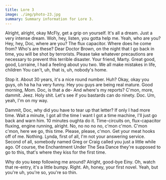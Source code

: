 ```yaml
---
title: Lore 3
image: ./img/photo-23.jpg
summary: Summary information for Lore 3.
---
```


Alright, alright, okay McFly, get a grip on yourself. It's all a dream. Just a very intense dream. Woh, hey, listen, you gotta help me. Yeah, who are you? Hey, hey, Doc, where are you? The flux capacitor. Where does he come from? Who's are these? Dear Doctor Brown, on the night that I go back in time, you will be shot by terrorists. Please take whatever precautions are necessary to prevent this terrible disaster. Your friend, Marty. Great good, good, Lorraine, I had a feeling about you two. We all make mistakes in life, children You can't, uh, that is, uh, nobody's home.

Stop it. About 30 years, it's a nice round number. Huh? Okay, okay you guys, oh ha ha ha very funny. Hey you guys are being real mature. Good morning, Mom. Doc, is that a de- And where's my reports? C'mon, more, dammit. Jeez. Holy shit. Let's see if you bastards can do ninety. Doc. Um, yeah, I'm on my way.

Dammit, Doc, why did you have to tear up that letter? If only I had more time. Wait a minute, I got all the time I want I got a time machine, I'll just go back and warn him. 10 minutes oughta do it. Time-circuits on, flux-capacitor fluxing, engine running, alright. No, no no no no, c'mon c'mon. C'mon c'mon, here we go, this time. Please, please, c'mon. Get your meat hooks off of me. Nothing. Lynda, first of all, I'm not your answering service. Second of all, somebody named Greg or Craig called you just a little while ago. Of course, the Enchantment Under The Sea Dance they're supposed to go to this, that's where they kiss for the first time.

Why do you keep following me around? Alright, good-bye Einy. Oh, watch that re-entry, it's a little bumpy. Right. Ah, honey, your first novel. Yeah, but you're uh, you're so, you're so thin.
